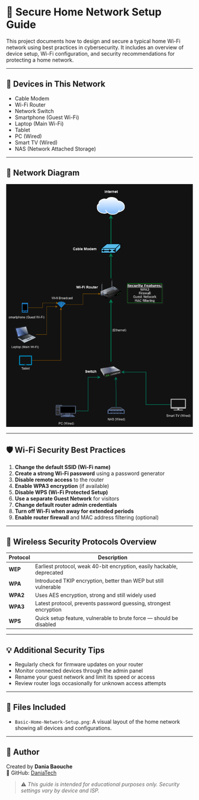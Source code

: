 # 🔐 Secure Home Network Setup Guide

This project documents how to design and secure a typical home Wi-Fi network using best practices in cybersecurity. It includes an overview of device setup, Wi-Fi configuration, and security recommendations for protecting a home network.

---

## 📡 Devices in This Network

- Cable Modem
- Wi-Fi Router
- Network Switch
- Smartphone (Guest Wi-Fi)
- Laptop (Main Wi-Fi)
- Tablet
- PC (Wired)
- Smart TV (Wired)
- NAS (Network Attached Storage)

---

## 🧭 Network Diagram

![Home Network Diagram](Basic-Home-Network-Setup.drawio.png)

---

## 🛡️ Wi-Fi Security Best Practices

1. **Change the default SSID (Wi-Fi name)**  
2. **Create a strong Wi-Fi password** using a password generator  
3. **Disable remote access** to the router  
4. **Enable WPA3 encryption** (if available)  
5. **Disable WPS (Wi-Fi Protected Setup)**  
6. **Use a separate Guest Network** for visitors  
7. **Change default router admin credentials**  
8. **Turn off Wi-Fi when away for extended periods**  
9. **Enable router firewall** and MAC address filtering (optional)

---

## 📶 Wireless Security Protocols Overview

| Protocol | Description |
|----------|-------------|
| **WEP** | Earliest protocol, weak 40-bit encryption, easily hackable, deprecated |
| **WPA** | Introduced TKIP encryption, better than WEP but still vulnerable |
| **WPA2** | Uses AES encryption, strong and still widely used |
| **WPA3** | Latest protocol, prevents password guessing, strongest encryption |
| **WPS** | Quick setup feature, vulnerable to brute force — should be disabled |

---

## 💡 Additional Security Tips

- Regularly check for firmware updates on your router
- Monitor connected devices through the admin panel
- Rename your guest network and limit its speed or access
- Review router logs occasionally for unknown access attempts

---

## 📁 Files Included

- `Basic-Home-Network-Setup.png`: A visual layout of the home network showing all devices and configurations.

---

## 🧠 Author

Created by **Dania Baouche**  
📂 GitHub: [DaniaTech](https://github.com/DaniaTech)

> ⚠️ *This guide is intended for educational purposes only. Security settings vary by device and ISP.*
